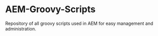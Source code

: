 # AEM-Groovy-Scripts
Repository of all groovy scripts used in AEM for easy management and administration.
